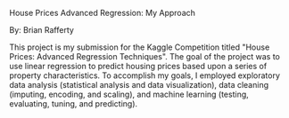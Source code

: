 House Prices Advanced Regression: My Approach

By: Brian Rafferty

This project is my submission for the Kaggle Competition titled "House Prices: Advanced Regression Techniques". The goal of the project was to use linear regression to predict housing prices based upon a series of property characteristics. To accomplish my goals, I employed exploratory data analysis (statistical analysis and data visualization), data cleaning (imputing, encoding, and scaling), and machine learning (testing, evaluating, tuning, and predicting).